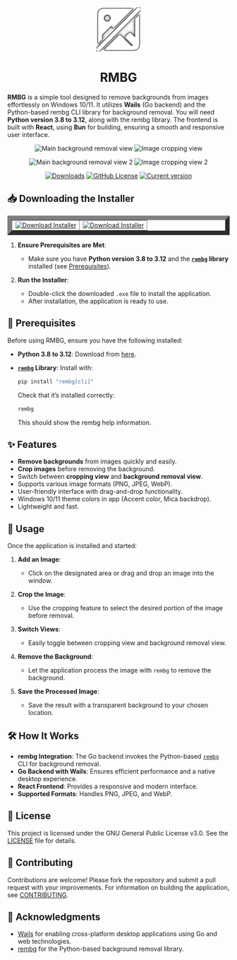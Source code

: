 <div align="center"><img src="./build/appicon.png" width="100px"></div>
<h1 align="center">RMBG</h1>

**RMBG** is a simple tool designed to remove backgrounds from images effortlessly on Windows 10/11. It utilizes **Wails** (Go backend) and the Python-based rembg CLI library for background removal. You will need **Python version 3.8 to 3.12**, along with the rembg library. The frontend is built with **React**, using **Bun** for building, ensuring a smooth and responsive user interface.

<p align="center">
  <img src="https://github.com/user-attachments/assets/151b6e26-b891-479c-b13e-1cfa915913e2" alt="Main background removal view" width="49.5%">
  <img src="https://github.com/user-attachments/assets/d1876e1b-7607-4522-b9fa-0e394dc84215" alt="Image cropping view" width="49.5%">
</p>
<p align="center">
  <img src="https://github.com/user-attachments/assets/fb241b5f-e30b-4a88-99e2-66b2c23a4554" alt="Main background removal view 2" width="49.5%">
  <img src="https://github.com/user-attachments/assets/e2badf40-4038-4398-b48a-f32b9cd74f5b" alt="Image cropping view 2" width="49.5%">
</p>

<div align="center">

[![Downloads](https://img.shields.io/github/downloads/VdanielVPL/RMBG/total.svg?style=for-the-badge)](https://github.com/VdanielVPL/RMBG/releases)  [![GitHub License](https://img.shields.io/github/license/VdanielVPL/RMBG?style=for-the-badge)](https://www.gnu.org/licenses/gpl-3.0.en.html)  [![Current version](https://img.shields.io/github/v/release/VdanielVPL/RMBG?label=version&style=for-the-badge)](https://github.com/VdanielVPL/RMBG/releases)

</div>

## 📥 Downloading the Installer

<table border="10">
  <tr>
    <td align="center" valign="middle">
      <a href="https://github.com/VdanielVPL/RMBG/releases/latest/download/RMBG-setup.exe">
        <img height="40"
             src="https://img.shields.io/badge/download-blue?style=for-the-badge"
             alt="Download Installer">
      </a>
    </td>
    <td align="center" valign="middle">
      <a href="https://github.com/VdanielVPL/RMBG/releases/latest/download/RMBG-setup.exe">
        <img height="40"
             src="https://github.com/user-attachments/assets/1ccd8012-3ec5-4458-8e63-9357d0cc7fb5"
             alt="Download Installer">
      </a>
    </td>
  </tr>
</table>

1. **Ensure Prerequisites are Met**:
   - Make sure you have **Python version 3.8 to 3.12** and the **[`rembg`](https://github.com/danielgatis/rembg) library** installed (see [Prerequisites](#-prerequisites)).

2. **Run the Installer**:
   - Double-click the downloaded `.exe` file to install the application.
   - After installation, the application is ready to use.

## 📝 Prerequisites

Before using RMBG, ensure you have the following installed:

- **Python 3.8 to 3.12**: Download from [here](https://www.python.org/downloads/).
- **[`rembg`](https://github.com/danielgatis/rembg) Library**: Install with:
  
  ```bash
  pip install "rembg[cli]"
  ```
  Check that it’s installed correctly:
  ```bash
  rembg
  ```
  This should show the rembg help information.

## ✨ Features

- **Remove backgrounds** from images quickly and easily.
- **Crop images** before removing the background.
- Switch between **cropping view** and **background removal view**.
- Supports various image formats (PNG, JPEG, WebP).
- User-friendly interface with drag-and-drop functionality.
- Windows 10/11 theme colors in app (Accent color, Mica backdrop).
- Lightweight and fast.

## 🚀 Usage

Once the application is installed and started:

1. **Add an Image**:
   - Click on the designated area or drag and drop an image into the window.

2. **Crop the Image**:
   - Use the cropping feature to select the desired portion of the image before removal.

3. **Switch Views**:
   - Easily toggle between cropping view and background removal view.

4. **Remove the Background**:
   - Let the application process the image with `rembg` to remove the background.

5. **Save the Processed Image**:
   - Save the result with a transparent background to your chosen location.

## 🛠️ How It Works

- **rembg Integration**: The Go backend invokes the Python-based [`rembg`](https://github.com/danielgatis/rembg) CLI for background removal.
- **Go Backend with Wails**: Ensures efficient performance and a native desktop experience.
- **React Frontend**: Provides a responsive and modern interface.
- **Supported Formats**: Handles PNG, JPEG, and WebP.

## 📜 License

This project is licensed under the GNU General Public License v3.0. See the [LICENSE](LICENSE) file for details.

## 🤝 Contributing

Contributions are welcome! Please fork the repository and submit a pull request with your improvements. For information on building the application, see [CONTRIBUTING](CONTRIBUTING.md).

## 🙏 Acknowledgments

- [Wails](https://wails.io/) for enabling cross-platform desktop applications using Go and web technologies.
- [rembg](https://github.com/danielgatis/rembg) for the Python-based background removal library.
